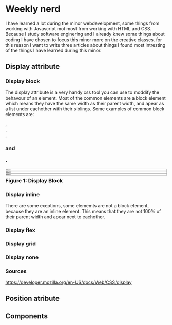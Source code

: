 # Weekly nerd
I have learned a lot during the minor webdevelopment, some things from working with Javascript mot most from working with HTML and CSS. Because I study software enginering and I already knew some things about coding I have chosen to focus this minor more on the creative classes. for this reason I want to write three articles about things I found most intresting of the things I have learned during this minor.

## Display attribute
### Display block 
The display attribute is a very handy css tool you can use to moddify the behavour of an element. Most of the common elements are a block element which means they have the same width as their parent width, and apear as a list under eachother with their siblings. Some examples of common block elements are: <main>, <article> <section>, <div>, <h1> and <p>.

![display block](img/display-block.png)
Figure 1: Display Block

### Display inline
There are some exeptions, some elememts are not a block element, because they are an inline element. This means that they are not 100% of their parent width and apear next to eachother.  




### Display flex

### Display grid

### Display none

### Sources
https://developer.mozilla.org/en-US/docs/Web/CSS/display



## Position atribute

## Components
